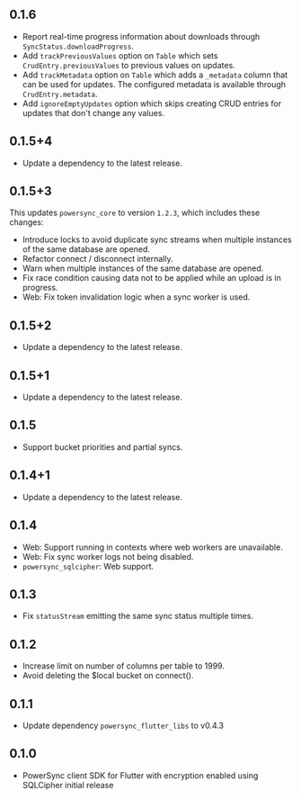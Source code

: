 ## 0.1.6

* Report real-time progress information about downloads through `SyncStatus.downloadProgress`.
* Add `trackPreviousValues` option on `Table` which sets `CrudEntry.previousValues` to previous values on updates.
* Add `trackMetadata` option on `Table` which adds a `_metadata` column that can be used for updates.
  The configured metadata is available through `CrudEntry.metadata`.
* Add `ignoreEmptyUpdates` option which skips creating CRUD entries for updates that don't change any values.

## 0.1.5+4

 - Update a dependency to the latest release.

## 0.1.5+3

This updates `powersync_core` to version `1.2.3`, which includes these changes:

 - Introduce locks to avoid duplicate sync streams when multiple instances of the same database are opened.
 - Refactor connect / disconnect internally.
 - Warn when multiple instances of the same database are opened.
 - Fix race condition causing data not to be applied while an upload is in progress.
 - Web: Fix token invalidation logic when a sync worker is used.

## 0.1.5+2

 - Update a dependency to the latest release.

## 0.1.5+1

 - Update a dependency to the latest release.

## 0.1.5

 - Support bucket priorities and partial syncs.

## 0.1.4+1

 - Update a dependency to the latest release.

## 0.1.4

 - Web: Support running in contexts where web workers are unavailable.
 - Web: Fix sync worker logs not being disabled.
 - `powersync_sqlcipher`: Web support.

## 0.1.3

 - Fix `statusStream` emitting the same sync status multiple times.

## 0.1.2

 - Increase limit on number of columns per table to 1999.
 - Avoid deleting the $local bucket on connect().

## 0.1.1

 - Update dependency `powersync_flutter_libs` to v0.4.3

## 0.1.0

 - PowerSync client SDK for Flutter with encryption enabled using SQLCipher initial release
